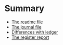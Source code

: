 # Summary
- [The readme file](./readme.md)
- [The journal file](./journal-file.md)
- [Differences with ledger](./differences_with_ledger.md)
- [The register report](./register-report.md)
